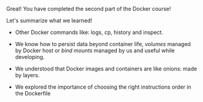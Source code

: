 Great! You have completed the second part of the Docker course!

Let's summarize what we learned!

* Other Docker commands like: logs, cp, history and inspect.


* We know how to persist data beyond container life, *volumes* managed by Docker host or *bind mounts*
managed by us and useful while developing.

  
* We understood that Docker images and containers are like onions: made by layers.


* We explored the importance of choosing the right instructions order in the Dockerfile